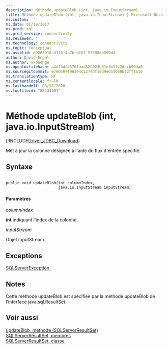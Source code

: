 ```yaml
---
description: Méthode updateBlob (int, java.io.InputStream)
title: Méthode updateBlob (int, java.io.InputStream) | Microsoft Docs
ms.custom: ''
ms.date: 01/19/2017
ms.prod: sql
ms.prod_service: connectivity
ms.reviewer: ''
ms.technology: connectivity
ms.topic: conceptual
ms.assetid: d0263018-d326-4a7b-bf6f-5f508db899d4
author: David-Engel
ms.author: v-daenge
ms.openlocfilehash: a4d73df45761aad32b023b91e3b1f42dbcb99da0
ms.sourcegitcommit: e700497f962e4c2274df16d9e651059b42ff1a10
ms.translationtype: HT
ms.contentlocale: fr-FR
ms.lasthandoff: 08/17/2020
ms.locfileid: "88431401"
---
```

# <a name="updateblob-method-int-javaioinputstream"></a>Méthode updateBlob (int, java.io.InputStream)
[!INCLUDE[Driver_JDBC_Download](../../../includes/driver_jdbc_download.md)]

  Met à jour la colonne désignée à l'aide du flux d'entrée spécifié.  
  
## <a name="syntax"></a>Syntaxe  
  
```  
  
public void updateBlob(int columnIndex,  
                       java.io.InputStream inputStream)  
```  
  
#### <a name="parameters"></a>Paramètres  
 *columnIndex*  
  
 **int** indiquant l’index de la colonne.  
  
 *inputStream*  
  
 Objet InputStream.  
  
## <a name="exceptions"></a>Exceptions  
 [SQLServerException](../../../connect/jdbc/reference/sqlserverexception-class.md)  
  
## <a name="remarks"></a>Notes  
 Cette méthode updateBlob est spécifiée par la méthode updateBlob de l’interface java.sql.ResultSet.  
  
## <a name="see-also"></a>Voir aussi  
 [updateBlob, méthode &#40;SQLServerResultSet&#41;](../../../connect/jdbc/reference/updateblob-method-sqlserverresultset.md)   
 [SQLServerResultSet, membres](../../../connect/jdbc/reference/sqlserverresultset-members.md)   
 [SQLServerResultSet, classe](../../../connect/jdbc/reference/sqlserverresultset-class.md)  
  
  
